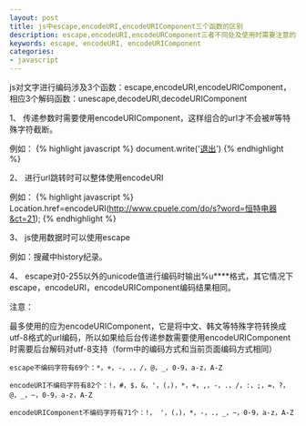 ```yaml
---
layout: post
title: js中escape,encodeURI,encodeURIComponent三个函数的区别
description: escape,encodeURI,encodeURComponent三者不同处及使用时需要注意的地方
keywords: escape, encodeURI, encodeURIComponent
categories:
- javascript
---
```


js对文字进行编码涉及3个函数：escape,encodeURI,encodeURIComponent，相应3个解码函数：unescape,decodeURI,decodeURIComponent

1、 传递参数时需要使用encodeURIComponent，这样组合的url才不会被#等特殊字符截断。                            

例如：
{% highlight javascript %}
  document.write('<a href="http://www.cpuele.com?aid=7&u='+encodeURIComponent(http://www.cpuele.com/index.htm)+'">退出</a>')
{% endhighlight %}
 
2、 进行url跳转时可以整体使用encodeURI

例如：
{% highlight javascript %}
  Location.href=encodeURI(http://www.cpuele.com/do/s?word=恒特电器&ct=21);
{% endhighlight %}

3、 js使用数据时可以使用escape

例如：搜藏中history纪录。
   
4、 escape对0-255以外的unicode值进行编码时输出%u****格式，其它情况下escape，encodeURI，encodeURIComponent编码结果相同。

<span class="impo">注意：</span>
   
   最多使用的应为encodeURIComponent，它是将中文、韩文等特殊字符转换成utf-8格式的url编码，所以如果给后台传递参数需要使用encodeURIComponent时需要后台解码对utf-8支持（form中的编码方式和当前页面编码方式相同）
    
    escape不编码字符有69个：*，+，-，.，/，@，_，0-9，a-z，A-Z
    
    encodeURI不编码字符有82个：!，#，$，&，'，(，)，*，+，,，-，.，/，:，;，=，?，@，_，~，0-9，a-z，A-Z
    
    encodeURIComponent不编码字符有71个：!， '，(，)，*，-，.，_，~，0-9，a-z，A-Z
